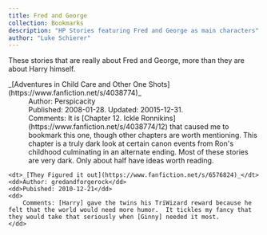 ```yaml
---
title: Fred and George
collection: Bookmarks
description: "HP Stories featuring Fred and George as main characters"
author: "Luke Schierer"
---
```


These stories that are really about Fred and George, more than they are about Harry himself.

<dL>
    <dt>_[Adventures in Child Care and Other One Shots](https://www.fanfiction.net/s/4038774)_</dt>
    <dd>Author: Perspicacity</dd>
    <dd>Published: 2008-01-28. Updated: 20015-12-31.</dd>
    <dd>Comments: It is [Chapter 12. Ickle
        Ronnikins](https://www.fanfiction.net/s/4038774/12) that caused me to
        bookmark this one, though other chapters are worth mentioning.  This
        chapter is a truly dark look at certain canon events from Ron's childhood
        culminating in an alternate ending.  Most of these stories are very dark.
        Only about half have ideas worth reading.</dd>

    <dt>_[They Figured it out](https://www.fanfiction.net/s/6576824)_</dt>
    <dd>Author: gredandforgerock</dd>
    <dd>Pubished: 2010-12-21</dd>
    <dd>
        Comments: [Harry] gave the twins his TriWizard reward because he felt that the world would need more humor.  It tickles my fancy that they would take that seriously when [Ginny] needed it most.
    </dd>

</dL>

[Harry]: /Harrypedia/people/Potter/Harry_James/
[Ginny]: /Harrypedia/people/Weasley/Ginevra_Molly/
